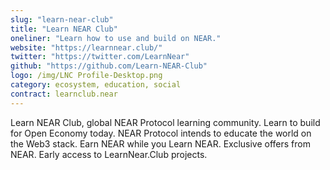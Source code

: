 ```yaml
---
slug: "learn-near-club"
title: "Learn NEAR Club"
oneliner: "Learn how to use and build on NEAR."
website: "https://learnnear.club/"
twitter: "https://twitter.com/LearnNear"
github: "https://github.com/Learn-NEAR-Club"
logo: /img/LNC Profile-Desktop.png
category: ecosystem, education, social
contract: learnclub.near
---
```


Learn NEAR Club, global NEAR Protocol learning community. Learn to build for Open Economy today. NEAR Protocol intends to educate the world on the Web3 stack. Earn NEAR while you Learn NEAR. Exclusive offers from NEAR. Early access to LearnNear.Club projects.
